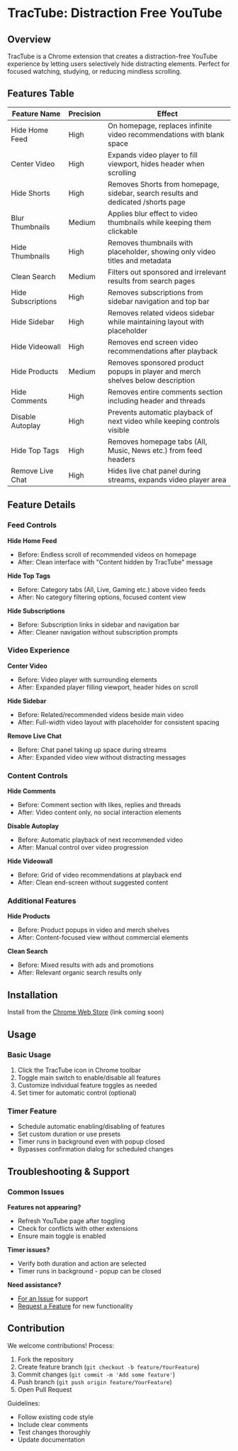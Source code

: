 # TracTube: Distraction Free YouTube

## Overview

TracTube is a Chrome extension that creates a distraction-free YouTube experience by letting users selectively hide distracting elements. Perfect for focused watching, studying, or reducing mindless scrolling.

## Features Table

| Feature Name       | Precision | Effect                                                                           |
| ------------------ | --------- | -------------------------------------------------------------------------------- |
| Hide Home Feed     | High      | On homepage, replaces infinite video recommendations with blank space            |
| Center Video       | High      | Expands video player to fill viewport, hides header when scrolling               |
| Hide Shorts        | High      | Removes Shorts from homepage, sidebar, search results and dedicated /shorts page |
| Blur Thumbnails    | Medium    | Applies blur effect to video thumbnails while keeping them clickable             |
| Hide Thumbnails    | High      | Removes thumbnails with placeholder, showing only video titles and metadata      |
| Clean Search       | Medium    | Filters out sponsored and irrelevant results from search pages                   |
| Hide Subscriptions | High      | Removes subscriptions from sidebar navigation and top bar                        |
| Hide Sidebar       | High      | Removes related videos sidebar while maintaining layout with placeholder         |
| Hide Videowall     | High      | Removes end screen video recommendations after playback                          |
| Hide Products      | Medium    | Removes sponsored product popups in player and merch shelves below description   |
| Hide Comments      | High      | Removes entire comments section including header and threads                     |
| Disable Autoplay   | High      | Prevents automatic playback of next video while keeping controls visible         |
| Hide Top Tags      | High      | Removes homepage tabs (All, Music, News etc.) from feed headers                  |
| Remove Live Chat   | High      | Hides live chat panel during streams, expands video player area                  |

## Feature Details

### Feed Controls

**Hide Home Feed**

- Before: Endless scroll of recommended videos on homepage
- After: Clean interface with "Content hidden by TracTube" message

**Hide Top Tags**

- Before: Category tabs (All, Live, Gaming etc.) above video feeds
- After: No category filtering options, focused content view

**Hide Subscriptions**

- Before: Subscription links in sidebar and navigation bar
- After: Cleaner navigation without subscription prompts

### Video Experience

**Center Video**

- Before: Video player with surrounding elements
- After: Expanded player filling viewport, header hides on scroll

**Hide Sidebar**

- Before: Related/recommended videos beside main video
- After: Full-width video layout with placeholder for consistent spacing

**Remove Live Chat**

- Before: Chat panel taking up space during streams
- After: Expanded video view without distracting messages

### Content Controls

**Hide Comments**

- Before: Comment section with likes, replies and threads
- After: Video content only, no social interaction elements

**Disable Autoplay**

- Before: Automatic playback of next recommended video
- After: Manual control over video progression

**Hide Videowall**

- Before: Grid of video recommendations at playback end
- After: Clean end-screen without suggested content

### Additional Features

**Hide Products**

- Before: Product popups in video and merch shelves
- After: Content-focused view without commercial elements

**Clean Search**

- Before: Mixed results with ads and promotions
- After: Relevant organic search results only

## Installation

Install from the [Chrome Web Store](#) (link coming soon)

## Usage

### Basic Usage

1. Click the TracTube icon in Chrome toolbar
2. Toggle main switch to enable/disable all features
3. Customize individual feature toggles as needed
4. Set timer for automatic control (optional)

### Timer Feature

- Schedule automatic enabling/disabling of features
- Set custom duration or use presets
- Timer runs in background even with popup closed
- Bypasses confirmation dialog for scheduled changes

## Troubleshooting & Support

### Common Issues

**Features not appearing?**

- Refresh YouTube page after toggling
- Check for conflicts with other extensions
- Ensure main toggle is enabled

**Timer issues?**

- Verify both duration and action are selected
- Timer runs in background - popup can be closed

**Need assistance?**

- [For an Issue](https://forms.gle/n3uqVKvXTtLKDeC3A) for support
- [Request a Feature](https://forms.gle/FsEiaEz1RTyV6uHW6) for new functionality

## Contribution

We welcome contributions! Process:

1. Fork the repository
2. Create feature branch (`git checkout -b feature/YourFeature`)
3. Commit changes (`git commit -m 'Add some feature'`)
4. Push branch (`git push origin feature/YourFeature`)
5. Open Pull Request

Guidelines:

- Follow existing code style
- Include clear comments
- Test changes thoroughly
- Update documentation

